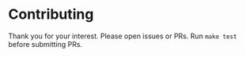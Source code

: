 # Contributing

Thank you for your interest. Please open issues or PRs. Run `make test` before submitting PRs.
